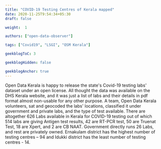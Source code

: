 ```yaml
---
title: "COVID-19 Testing Centres of Kerala mapped"
date: 2020-11-25T9:54:34+05:30
draft: false

weight:  1

authors: ["open-data-observer"]

tags: ["Covid19", "LSGI", "OSM Kerala"]

geekblogToC: 3

geekblogHidden: false

geekblogAnchor: true
---
```

Open Data Kerala is happy to release the state's Covid-19 testing labs' dataset under an open license. All thought the data was available on the DHS Kerala website, and it was just a list of labs and their details in pdf format almost non-usable for any other purpose. A team, Open Data Kerala volunteers, sat and geocoded the labs' locations, classified it under government and private labs, and the type of test available. There are altogether 626 Labs available in Kerala for COVID-19 testing out of which 514 labs are giving Antigen test results, 42 are RT-PCR test, 50 are Truenat Test, 18 are Xpert, and 2 are CB NAAT. Government directly runs 26 Labs, and rest are privately owned. Ernakulam district has the highest number of testing centres – 94 and Idukki district has the least number of testing centres - 14.

